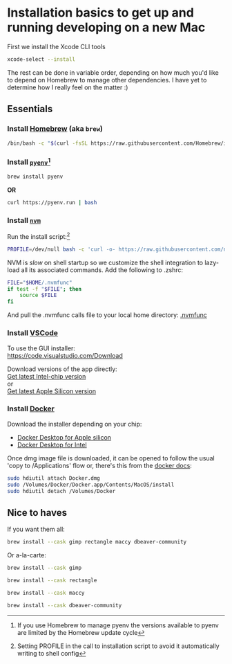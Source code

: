 # Installation basics to get up and running developing on a new Mac

First we install the Xcode CLI tools

```sh
xcode-select --install
```

The rest can be done in variable order, depending on how much you'd like to depend on Homebrew to manage other dependencies. I have yet to determine how I really feel on the matter :)

## Essentials

### Install [Homebrew](https://brew.sh) (aka `brew`)

```sh
/bin/bash -c "$(curl -fsSL https://raw.githubusercontent.com/Homebrew/install/HEAD/install.sh)"
```

### Install [`pyenv`](https://github.com/pyenv/pyenv)[^brew-pyenv-note]

```sh
brew install pyenv
```  
**OR**  
```sh
curl https://pyenv.run | bash
```

### Install [`nvm`](https://nvm.sh)

Run the install script:[^nvm-shell-note]  
```sh
PROFILE=/dev/null bash -c 'curl -o- https://raw.githubusercontent.com/nvm-sh/nvm/v0.39.5/install.sh | bash'
```

NVM is _slow_ on shell startup so we customize the shell integration to lazy-load all its associated commands. Add the following to .zshrc:  
```sh
FILE="$HOME/.nvmfunc"
if test -f "$FILE"; then
    source $FILE
fi
```  
And pull the .nvmfunc calls file to your local home directory: [.nvmfunc](.nvmfunc)  

### Install [VSCode](https://code.visualstudio.com/)

To use the GUI installer:  
https://code.visualstudio.com/Download  

Download versions of the app directly:  
[Get latest Intel-chip version](https://update.code.visualstudio.com/latest/darwin/stable)  
or  
[Get latest Apple Silicon version](https://update.code.visualstudio.com/latest/darwin-arm64/stable)  

### Install [Docker](https://www.docker.com/)

Download the installer depending on your chip:  
- [Docker Desktop for Apple silicon](https://desktop.docker.com/mac/main/arm64/Docker.dmg)
- [Docker Desktop for Intel](https://desktop.docker.com/mac/main/amd64/Docker.dmg)  

Once dmg image file is downloaded, it can be opened to follow the usual 'copy to /Applications' flow or, there's this from the [docker docs](https://docs.docker.com/desktop/install/mac-install/#install-and-run-docker-desktop-on-mac):  
```sh
sudo hdiutil attach Docker.dmg
sudo /Volumes/Docker/Docker.app/Contents/MacOS/install
sudo hdiutil detach /Volumes/Docker
```

## Nice to haves

If you want them all:  
```sh
brew install --cask gimp rectangle maccy dbeaver-community
```  

Or a-la-carte:  
```sh
brew install --cask gimp
```  
```sh
brew install --cask rectangle
```  
```sh
brew install --cask maccy
```  
```sh
brew install --cask dbeaver-community
```  

[^brew-pyenv-note]: If you use Homebrew to manage pyenv the versions available to pyenv are limited by the Homebrew update cycle

[^nvm-shell-note]: Setting PROFILE in the call to installation script to avoid it automatically writing to shell config
